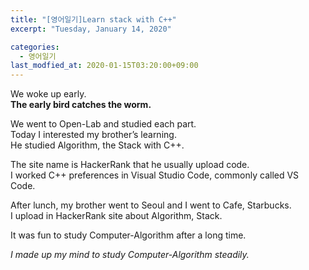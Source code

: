 ```yaml
---
title: "[영어일기]Learn stack with C++"
excerpt: "Tuesday, January 14, 2020"

categories:
  - 영어일기
last_modfied_at: 2020-01-15T03:20:00+09:00
---
```

We woke up early.  
**The early bird catches the worm.**  

We went to Open-Lab and studied each part.  
Today I interested my brother’s learning.  
He studied Algorithm, the Stack with C++.  

The site name is HackerRank that he usually upload code.  
I worked C++ preferences in Visual Studio Code, commonly called VS Code.  

After lunch, my brother went to Seoul and I went to Cafe, Starbucks.  
I upload in HackerRank site about Algorithm, Stack.  

It was fun to study Computer-Algorithm after a long time.  


*I made up my mind to study Computer-Algorithm steadily.*  

